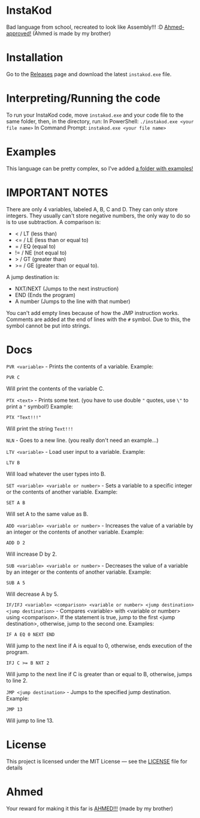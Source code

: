 # InstaKod

Bad language from school, recreated to look like Assembly!!! :D
[Ahmed-approved!](https://ermitavulpe.github.io/ask-ahmed) (Ahmed is made by my brother)

# Installation

Go to the [Releases](https://github.com/Pro-Haker/instakod/releases) page and download the latest `instakod.exe` file.

# Interpreting/Running the code

To run your InstaKod code, move `instakod.exe` and your code file to the same folder, then, in the directory, run:
In PowerShell: `./instakod.exe <your file name>`
In Command Prompt: `instakod.exe <your file name>`

# Examples

This language can be pretty complex, so I've added [a folder with examples!](https://github.com/Pro-Haker/instakod/blob/master/examples)

# IMPORTANT NOTES

There are only 4 variables, labeled A, B, C and D. They can only store integers. They usually can't store negative numbers, the only way to do so is to use subtraction.
A comparison is:
- < / LT (less than)
- <= / LE (less than or equal to)
- = / EQ (equal to)
- != / NE (not equal to)
- \> / GT (greater than)
- \>= / GE (greater than or equal to).

A jump destination is:
- NXT/NEXT (Jumps to the next instruction)
- END (Ends the program)
- A number (Jumps to the line with that number)

You can't add empty lines because of how the JMP instruction works.
Comments are added at the end of lines with the `#` symbol. Due to this, the symbol cannot be put into strings.

# Docs

`PVR <variable>` - Prints the contents of a variable. Example:
```instakod
PVR C
```
Will print the contents of the variable C.

`PTX <text>` - Prints some text. (you have to use double `"` quotes, use `\"` to print a `"` symbol!) Example:
```instakod
PTX "Text!!!"
```
Will print the string `Text!!!`

`NLN` - Goes to a new line.
(you really don't need an example...)

`LTV <variable>` - Load user input to a variable. Example:
```instakod
LTV B
```
Will load whatever the user types into B.

`SET <variable> <variable or number>` - Sets a variable to a specific integer or the contents of another variable. Example:
```instakod
SET A B
```
Will set A to the same value as B.

`ADD <variable> <variable or number>` - Increases the value of a variable by an integer or the contents of another variable. Example:
```instakod
ADD D 2
```
Will increase D by 2.

`SUB <variable> <variable or number>` - Decreases the value of a variable by an integer or the contents of another variable. Example:
```instakod
SUB A 5
```
Will decrease A by 5.

`IF/IFJ <variable> <comparison> <variable or number> <jump destination> <jump destination>` - Compares \<variable> with \<variable or number> using \<comparison>. If the statement is true, jump to the first \<jump destination>, otherwise, jump to the second one. Examples:
```instakod
IF A EQ 0 NEXT END
```
Will jump to the next line if A is equal to 0, otherwise, ends execution of the program.
```instakod
IFJ C >= B NXT 2
```
Will jump to the next line if C is greater than or equal to B, otherwise, jumps to line 2.

`JMP <jump destination>` - Jumps to the specified jump destination. Example:
```instakod
JMP 13
```
Will jump to line 13.

# License

This project is licensed under the MIT License — see the [LICENSE](https://github.com/Pro-Haker/instakod/blob/master/LICENSE) file for details

# Ahmed

Your reward for making it this far is [AHMED!!!](https://ermitavulpe.github.io/ask-ahmed) (made by my brother)
